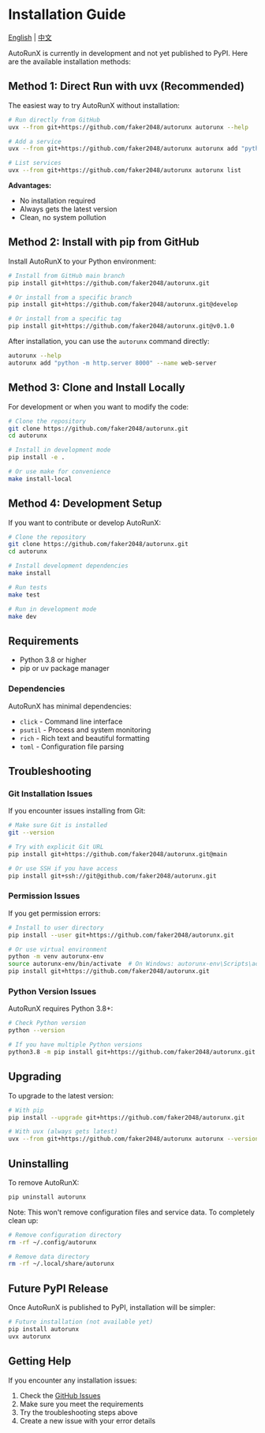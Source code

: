 # Installation Guide

[English](INSTALL.md) | [中文](INSTALL_zh.md)

AutoRunX is currently in development and not yet published to PyPI. Here are the available installation methods:

## Method 1: Direct Run with uvx (Recommended)

The easiest way to try AutoRunX without installation:

```bash
# Run directly from GitHub
uvx --from git+https://github.com/faker2048/autorunx autorunx --help

# Add a service
uvx --from git+https://github.com/faker2048/autorunx autorunx add "python -m http.server 8000" --name web-server

# List services
uvx --from git+https://github.com/faker2048/autorunx autorunx list
```

**Advantages:**
- No installation required
- Always gets the latest version
- Clean, no system pollution

## Method 2: Install with pip from GitHub

Install AutoRunX to your Python environment:

```bash
# Install from GitHub main branch
pip install git+https://github.com/faker2048/autorunx.git

# Or install from a specific branch
pip install git+https://github.com/faker2048/autorunx.git@develop

# Or install from a specific tag
pip install git+https://github.com/faker2048/autorunx.git@v0.1.0
```

After installation, you can use the `autorunx` command directly:

```bash
autorunx --help
autorunx add "python -m http.server 8000" --name web-server
```

## Method 3: Clone and Install Locally

For development or when you want to modify the code:

```bash
# Clone the repository
git clone https://github.com/faker2048/autorunx.git
cd autorunx

# Install in development mode
pip install -e .

# Or use make for convenience
make install-local
```

## Method 4: Development Setup

If you want to contribute or develop AutoRunX:

```bash
# Clone the repository
git clone https://github.com/faker2048/autorunx.git
cd autorunx

# Install development dependencies
make install

# Run tests
make test

# Run in development mode
make dev
```

## Requirements

- Python 3.8 or higher
- pip or uv package manager

### Dependencies

AutoRunX has minimal dependencies:
- `click` - Command line interface
- `psutil` - Process and system monitoring
- `rich` - Rich text and beautiful formatting
- `toml` - Configuration file parsing

## Troubleshooting

### Git Installation Issues

If you encounter issues installing from Git:

```bash
# Make sure Git is installed
git --version

# Try with explicit Git URL
pip install git+https://github.com/faker2048/autorunx.git@main

# Or use SSH if you have access
pip install git+ssh://git@github.com/faker2048/autorunx.git
```

### Permission Issues

If you get permission errors:

```bash
# Install to user directory
pip install --user git+https://github.com/faker2048/autorunx.git

# Or use virtual environment
python -m venv autorunx-env
source autorunx-env/bin/activate  # On Windows: autorunx-env\Scripts\activate
pip install git+https://github.com/faker2048/autorunx.git
```

### Python Version Issues

AutoRunX requires Python 3.8+:

```bash
# Check Python version
python --version

# If you have multiple Python versions
python3.8 -m pip install git+https://github.com/faker2048/autorunx.git
```

## Upgrading

To upgrade to the latest version:

```bash
# With pip
pip install --upgrade git+https://github.com/faker2048/autorunx.git

# With uvx (always gets latest)
uvx --from git+https://github.com/faker2048/autorunx autorunx --version
```

## Uninstalling

To remove AutoRunX:

```bash
pip uninstall autorunx
```

Note: This won't remove configuration files and service data. To completely clean up:

```bash
# Remove configuration directory
rm -rf ~/.config/autorunx

# Remove data directory
rm -rf ~/.local/share/autorunx
```

## Future PyPI Release

Once AutoRunX is published to PyPI, installation will be simpler:

```bash
# Future installation (not available yet)
pip install autorunx
uvx autorunx
```

## Getting Help

If you encounter any installation issues:

1. Check the [GitHub Issues](https://github.com/faker2048/autorunx/issues)
2. Make sure you meet the requirements
3. Try the troubleshooting steps above
4. Create a new issue with your error details